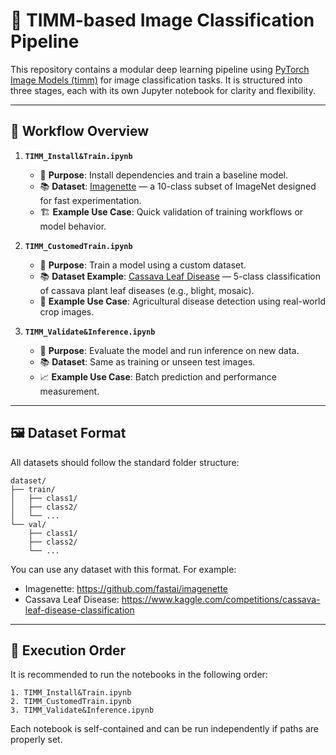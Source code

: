 # 🧠 TIMM-based Image Classification Pipeline

This repository contains a modular deep learning pipeline using [PyTorch Image Models (timm)](https://github.com/huggingface/pytorch-image-models) for image classification tasks. It is structured into three stages, each with its own Jupyter notebook for clarity and flexibility.

---

## 🔗 Workflow Overview

1. **`TIMM_Install&Train.ipynb`**
   - 🔧 **Purpose**: Install dependencies and train a baseline model.
   - 📚 **Dataset**: [Imagenette](https://github.com/fastai/imagenette) — a 10-class subset of ImageNet designed for fast experimentation.
   - 🏗️ **Example Use Case**: Quick validation of training workflows or model behavior.

2. **`TIMM_CustomedTrain.ipynb`**
   - 🔧 **Purpose**: Train a model using a custom dataset.
   - 📚 **Dataset Example**: [Cassava Leaf Disease](https://www.kaggle.com/competitions/cassava-leaf-disease-classification) — 5-class classification of cassava plant leaf diseases (e.g., blight, mosaic).
   - 🌱 **Example Use Case**: Agricultural disease detection using real-world crop images.

3. **`TIMM_Validate&Inference.ipynb`**
   - 🔧 **Purpose**: Evaluate the model and run inference on new data.
   - 📚 **Dataset**: Same as training or unseen test images.
   - 📈 **Example Use Case**: Batch prediction and performance measurement.

---


## 🖼️ Dataset Format

All datasets should follow the standard folder structure:

```
dataset/
├── train/
│   ├── class1/
│   ├── class2/
│   └── ...
└── val/
    ├── class1/
    ├── class2/
    └── ...
```

You can use any dataset with this format. For example:
- Imagenette: https://github.com/fastai/imagenette
- Cassava Leaf Disease: https://www.kaggle.com/competitions/cassava-leaf-disease-classification

---

## 🧭 Execution Order

It is recommended to run the notebooks in the following order:

```text
1. TIMM_Install&Train.ipynb
2. TIMM_CustomedTrain.ipynb
3. TIMM_Validate&Inference.ipynb
```

Each notebook is self-contained and can be run independently if paths are properly set.


